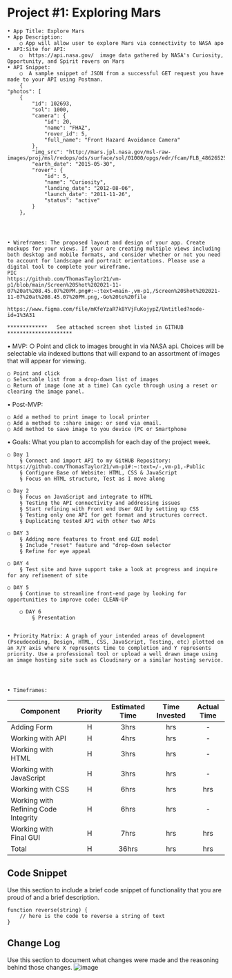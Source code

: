 
# Project #1: Exploring Mars
	• App Title: Explore Mars
	• App Description: 
		○ App will allow user to explore Mars via connectivity to NASA apo
	• API:Site for API:
		○  https://api.nasa.gov/  image data gathered by NASA's Curiosity, Opportunity, and Spirit rovers on Mars 
	• API Snippet:
		○  A sample snippet of JSON from a successful GET request you have made to your API using Postman.
		{
    "photos": [
        {
            "id": 102693,
            "sol": 1000,
            "camera": {
                "id": 20,
                "name": "FHAZ",
                "rover_id": 5,
                "full_name": "Front Hazard Avoidance Camera"
            },
            "img_src": "http://mars.jpl.nasa.gov/msl-raw-images/proj/msl/redops/ods/surface/sol/01000/opgs/edr/fcam/FLB_486265257EDR_F0481570FHAZ00323M_.JPG",
            "earth_date": "2015-05-30",
            "rover": {
                "id": 5,
                "name": "Curiosity",
                "landing_date": "2012-08-06",
                "launch_date": "2011-11-26",
                "status": "active"
            }
        },

		
		
		
	• Wireframes: The proposed layout and design of your app. Create mockups for your views. If your are creating multiple views including both desktop and mobile formats, and consider whether or not you need to account for landscape and portrait orientations. Please use a digital tool to complete your wireframe.
	PIC
	https://github.com/ThomasTaylor21/vm-p1/blob/main/Screen%20Shot%202021-11-07%20at%208.45.07%20PM.png#:~:text=main-,vm-p1,/Screen%20Shot%202021-11-07%20at%208.45.07%20PM.png,-Go%20to%20file
	
	https://www.figma.com/file/mKfeYzaR7k8YVjFuKojypZ/Untitled?node-id=1%3A31

	*************   See attached screen shot listed in GITHUB  *********************


• MVP: 
	○ Point and click to images brought in via NASA api. Choices will be selectable via indexed buttons that will expand to an assortment of images that will appear for viewing.

	○ Point and click
	○ Selectable list from a drop-down list of images
	○ Return of image (one at a time) Can cycle through using a reset or clearing the image panel.

• Post-MVP: 

	○ Add a method to print image to local printer
	○ Add a method to :share image: or send via email.
	○ Add method to save image to you device (PC or Smartphone
	
• Goals: What you plan to accomplish for each day of the project week.

	○ Day 1
		§ Connect and import API to my GitHUB Repository: https://github.com/ThomasTaylor21/vm-p1#:~:text=/-,vm-p1,-Public
		§ Configure Base of Website: HTML, CSS & JavaScript
		§ Focus on HTML structure, Test as I move along 
		
	○ Day 2
		§ Focus on JavaScript and integrate to HTML
		§ Testing the API connectivity and addressing issues
		§ Start refining with Front end User GUI by setting up CSS
		§ Testing only one API for get format and structures correct.
		§ Duplicating tested API with other two APIs
		
	○ DAY 3
		§ Adding more features to front end GUI model
		§ Include "reset" feature and "drop-down selector
		§ Refine for eye appeal
		
	○ DAY 4
		§ Test site and have support take a look at progress and inquire for any refinement of site
		
   	○ DAY 5
		§ Continue to streamline front-end page by looking for opportunities to improve code: CLEAN-UP
		
    	○ DAY 6
    		§ Presentation


	• Priority Matrix: A graph of your intended areas of development (Pseudocoding, Design, HTML, CSS, JavaScript, Testing, etc) plotted on an X/Y axis where X represents time to completion and Y represents priority. Use a professional tool or upload a well drawn image using an image hosting site such as Cloudinary or a similar hosting service.




	• Timeframes: 

| Component | Priority | Estimated Time | Time Invested | Actual Time |
| --- | :---: |  :---: | :---: | :---: |
| Adding Form | H | 3hrs| hrs | - |
| Working with API | H | 4hrs| hrs | - |
| Working with HTML | H | 3hrs| hrs |    - |
| Working with JavaScript | H | 3hrs| hrs |     - |
| Working with CSS | H | 6hrs| hrs | hrs |
| Working with Refining Code Integrity | H| 6hrs| hrs |    -|
| Working with Final GUI | H | 7hrs| hrs | hrs |
| Total | H | 36hrs| hrs | hrs |
## Code Snippet
Use this section to include a brief code snippet of functionality that you are proud of and a brief description.  
```
function reverse(string) {
	// here is the code to reverse a string of text
}
```
## Change Log
 Use this section to document what changes were made and the reasoning behind those changes.  ![image](https://user-images.githubusercontent.com/79855481/140664504-c5a3d405-2dfb-454c-aafc-fa3e7345d80b.png)






















